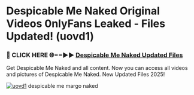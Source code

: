# Despicable Me Naked Original Videos 0nlyFans Leaked - Files Updated! (uovd1)

<h3>🔴 CLICK HERE 🌐==►► <a href="https://tinyurl.com/yckcrads" rel="nofollow">Despicable Me Naked Updated Files</a></h3>

Get Despicable Me Naked and all content. Now you can access all videos and pictures of Despicable Me Naked. New Updated Files 2025!

[![uovd1](https://i.imgur.com/hpKpOFt.gif)](https://tinyurl.com/yckcrads)
despicable me margo naked